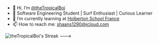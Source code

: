 - 👋 Hi, I’m [@theTropicalBoi](https://github.com/theTropicalBoi)
- 🌊 Software Engineering Student | Surf Enthusiast | Curious Learner
- 🌱 I’m currently learning at [Holberton School France](https://www.holbertonschool.fr/)
- 📫 How to reach me: shaans1290@icloud.com
<!--

# My Tech Stack:
[![My Skills](https://skillicons.dev/icons?i=git,bash,c,html,css,tailwind,js,ts,react,nextjs,py,django,flask,postgres)](https://skillicons.dev)
<br><br><br><br>
<!--![theTropicalBoi's Stats](https://github-readme-stats.vercel.app/api?username=theTropicalBoi&theme=midnight-purple&show_icons=true&hide_border=false&count_private=true) -->
![theTropicalBoi's Streak](https://github-readme-streak-stats.herokuapp.com/?user=theTropicalBoi&theme=midnight-purple&hide_border=true)
--->
<!---
theTropicalBoi/theTropicalBoi is a ✨ special ✨ repository because its `README.md` (this file) appears on your GitHub profile.
You can click the Preview link to take a look at your changes.
--->

